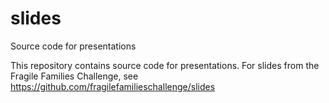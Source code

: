 # slides
Source code for presentations

This repository contains source code for presentations. For slides from the Fragile Families Challenge, see https://github.com/fragilefamilieschallenge/slides
